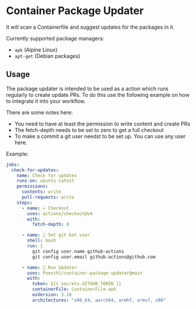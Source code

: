 # Container Package Updater

It will scan a Containerfile and suggest updates for the packages in it.

Currently supported package managers:

- `apk` (Alpine Linux)
- `apt-get` (Debian packages)

## Usage

The package updater is intended to be used as a action which runs regularly to create update PRs.
To do this use the following example on how to integrate it into your workflow.

There are some notes here:

* You need to have at least the permission to write content and create PRs
* The fetch-depth needs to be set to zero to get a full checkout
* To make a commit a git user needst to be set up. You can use any user here.

Example:

```yaml
jobs:
  check-for-updates:
    name: Check for updates
    runs-on: ubuntu-latest
    permissions:
      contents: write
      pull-requests: write
    steps:
      - name: ↩️ Checkout
        uses: actions/checkout@v4
        with:
          fetch-depth: 0

      - name: 🔧 Set git bot user
        shell: bash
        run: |
          git config user.name github-actions
          git config user.email github-actions@github.com

      - name: 🚀 Run Updater
        uses: Poeschl/container-package-updater@main
        with:
          token: ${{ secrets.GITHUB_TOKEN }}
          containerFile: ContainerFile-apk
          osVersion: 3.18
          architectures: "x86_64, aarch64, armhf, armv7, x86"
```
